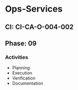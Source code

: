 # Ops-Services

## CI: CI-CA-O-004-002
## Phase: 09

### Activities
- Planning
- Execution
- Verification
- Documentation
